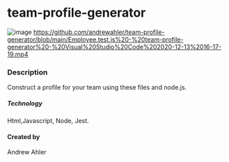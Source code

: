 # team-profile-generator
![image](https://user-images.githubusercontent.com/71769640/102025788-e1896f00-3d5f-11eb-87a6-35a990e056da.png)
https://github.com/andrewahler/team-profile-generator/blob/main/Employee.test.js%20-%20team-profile-generator%20-%20Visual%20Studio%20Code%202020-12-13%2016-17-19.mp4

### Description
Construct a profile for your team using these files and node.js.

##### Technology
Html,Javascript, Node, Jest.

#### Created by 
Andrew Ahler
